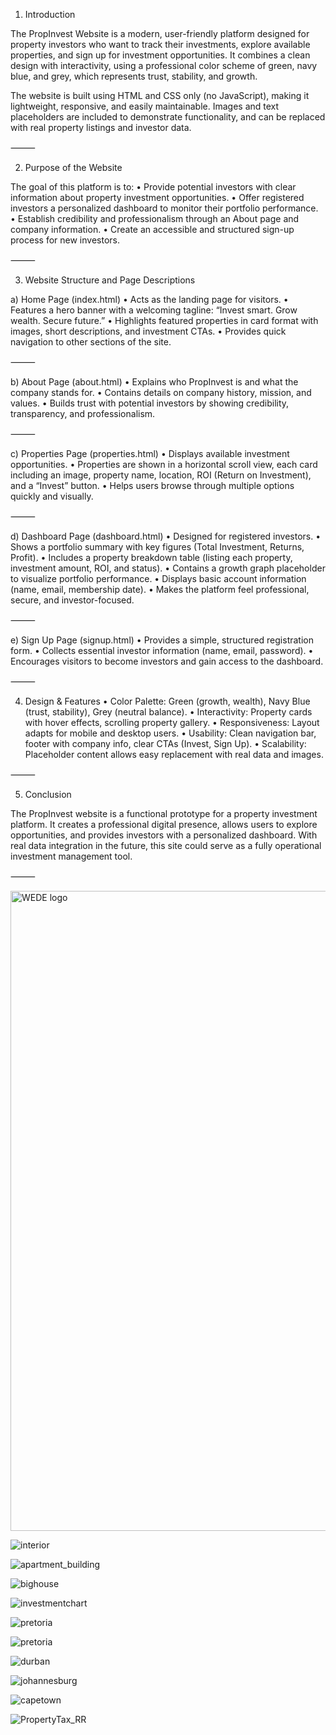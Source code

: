 1. Introduction

The PropInvest Website is a modern, user-friendly platform designed for property investors who want to track their investments, explore available properties, and sign up for investment opportunities. It combines a clean design with interactivity, using a professional color scheme of green, navy blue, and grey, which represents trust, stability, and growth.

The website is built using HTML and CSS only (no JavaScript), making it lightweight, responsive, and easily maintainable. Images and text placeholders are included to demonstrate functionality, and can be replaced with real property listings and investor data.

⸻

2. Purpose of the Website

The goal of this platform is to:
	•	Provide potential investors with clear information about property investment opportunities.
	•	Offer registered investors a personalized dashboard to monitor their portfolio performance.
	•	Establish credibility and professionalism through an About page and company information.
	•	Create an accessible and structured sign-up process for new investors.

⸻

3. Website Structure and Page Descriptions

a) Home Page (index.html)
	•	Acts as the landing page for visitors.
	•	Features a hero banner with a welcoming tagline: “Invest smart. Grow wealth. Secure future.”
	•	Highlights featured properties in card format with images, short descriptions, and investment CTAs.
	•	Provides quick navigation to other sections of the site.

⸻

b) About Page (about.html)
	•	Explains who PropInvest is and what the company stands for.
	•	Contains details on company history, mission, and values.
	•	Builds trust with potential investors by showing credibility, transparency, and professionalism.

⸻

c) Properties Page (properties.html)
	•	Displays available investment opportunities.
	•	Properties are shown in a horizontal scroll view, each card including an image, property name, location, ROI (Return on Investment), and a “Invest” button.
	•	Helps users browse through multiple options quickly and visually.

⸻

d) Dashboard Page (dashboard.html)
	•	Designed for registered investors.
	•	Shows a portfolio summary with key figures (Total Investment, Returns, Profit).
	•	Includes a property breakdown table (listing each property, investment amount, ROI, and status).
	•	Contains a growth graph placeholder to visualize portfolio performance.
	•	Displays basic account information (name, email, membership date).
	•	Makes the platform feel professional, secure, and investor-focused.

⸻

e) Sign Up Page (signup.html)
	•	Provides a simple, structured registration form.
	•	Collects essential investor information (name, email, password).
	•	Encourages visitors to become investors and gain access to the dashboard.

⸻

4. Design & Features
	•	Color Palette: Green (growth, wealth), Navy Blue (trust, stability), Grey (neutral balance).
	•	Interactivity: Property cards with hover effects, scrolling property gallery.
	•	Responsiveness: Layout adapts for mobile and desktop users.
	•	Usability: Clean navigation bar, footer with company info, clear CTAs (Invest, Sign Up).
	•	Scalability: Placeholder content allows easy replacement with real data and images.

⸻

5. Conclusion

The PropInvest website is a functional prototype for a property investment platform. It creates a professional digital presence, allows users to explore opportunities, and provides investors with a personalized dashboard. With real data integration in the future, this site could serve as a fully operational investment management tool.

⸻







<img width="1024" height="1024" alt="WEDE logo" src="https://github.com/user-attachments/assets/73367e60-621a-4b46-b642-16cb0a6070df" />


![interior](https://github.com/user-attachments/assets/33b48f67-c158-4adc-a2e6-b20b60918318)



![apartment_building](https://github.com/user-attachments/assets/3b28a135-5abb-4913-91d9-d5f736a69aac)




![bighouse](https://github.com/user-attachments/assets/2254cafc-f7bb-4f00-a719-4cec9e95156a)




![investmentchart](https://github.com/user-attachments/assets/56c38cfa-fe84-4211-aff2-bb93b901d15f)





![pretoria](https://github.com/user-attachments/assets/b6e23277-953b-4b92-b6dd-4688b2a029e6)








![pretoria](https://github.com/user-attachments/assets/5a3a8cc3-af5b-46bc-902c-3c3e4bc905c8)







![durban](https://github.com/user-attachments/assets/7c8ec15a-e75f-4b08-bd10-6e0bfed5895d)





![johannesburg](https://github.com/user-attachments/assets/feea09bc-b8e7-4c8e-a06f-7e08312ece20)










![capetown](https://github.com/user-attachments/assets/079e658d-e69d-4a23-a9b8-e326e151c391)





![PropertyTax_RR](https://github.com/user-attachments/assets/003da3df-18db-4b58-9859-3773a5eebdf6)











